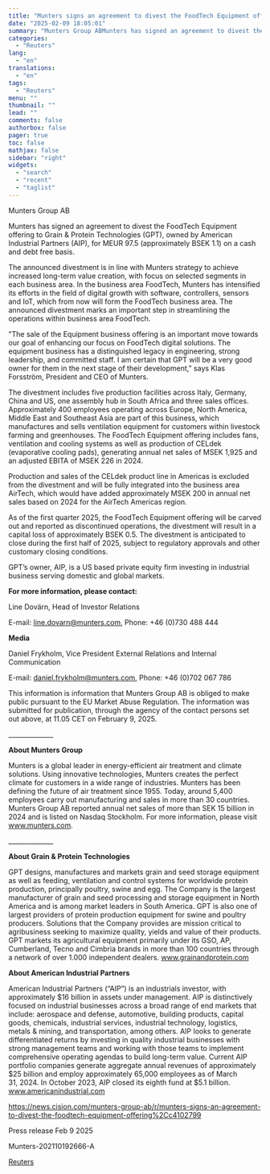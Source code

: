 ```yaml
---
title: "Munters signs an agreement to divest the FoodTech Equipment offering"
date: "2025-02-09 18:05:01"
summary: "Munters Group ABMunters has signed an agreement to divest the FoodTech Equipment offering to Grain &amp; Protein Technologies (GPT), owned by American Industrial Partners (AIP), for MEUR 97.5 (approximately BSEK 1.1) on a cash and debt free basis.The announced divestment is in line with Munters strategy to achieve increased long-term..."
categories:
  - "Reuters"
lang:
  - "en"
translations:
  - "en"
tags:
  - "Reuters"
menu: ""
thumbnail: ""
lead: ""
comments: false
authorbox: false
pager: true
toc: false
mathjax: false
sidebar: "right"
widgets:
  - "search"
  - "recent"
  - "taglist"
---
```


Munters Group AB

Munters has signed an agreement to divest the FoodTech Equipment offering to Grain & Protein Technologies (GPT), owned by American Industrial Partners (AIP), for MEUR 97.5 (approximately BSEK 1.1) on a cash and debt free basis.

The announced divestment is in line with Munters strategy to achieve increased long-term value creation, with focus on selected segments in each business area. In the business area FoodTech, Munters has intensified its efforts in the field of digital growth with software, controllers, sensors and IoT, which from now will form the FoodTech business area. The announced divestment marks an important step in streamlining the operations within business area FoodTech.

"The sale of the Equipment business offering is an important move towards our goal of enhancing our focus on FoodTech digital solutions. The equipment business has a distinguished legacy in engineering, strong leadership, and committed staff. I am certain that GPT will be a very good owner for them in the next stage of their development,” says Klas Forsström, President and CEO of Munters.

The divestment includes five production facilities across Italy, Germany, China and US, one assembly hub in South Africa and three sales offices. Approximately 400 employees operating across Europe, North America, Middle East and Southeast Asia are part of this business, which manufactures and sells ventilation equipment for customers within livestock farming and greenhouses. The FoodTech Equipment offering includes fans, ventilation and cooling systems as well as production of CELdek (evaporative cooling pads), generating annual net sales of MSEK 1,925 and an adjusted EBITA of MSEK 226 in 2024.

Production and sales of the CELdek product line in Americas is excluded from the divestment and will be fully integrated into the business area AirTech, which would have added approximately MSEK 200 in annual net sales based on 2024 for the AirTech Americas region.

As of the first quarter 2025, the FoodTech Equipment offering will be carved out and reported as discontinued operations, the divestment will result in a capital loss of approximately BSEK 0.5. The divestment is anticipated to close during the first half of 2025, subject to regulatory approvals and other customary closing conditions.

GPT’s owner, AIP, is a US based private equity firm investing in industrial business serving domestic and global markets.

**For more information, please contact:**

Line Dovärn, Head of Investor Relations

E-mail: line.dovarn@munters.com, Phone: +46 (0)730 488 444

**Media**

Daniel Frykholm, Vice President External Relations and Internal Communication

E-mail: daniel.frykholm@munters.com, Phone: +46 (0)702 067 786

This information is information that Munters Group AB is obliged to make public pursuant to the EU Market Abuse Regulation. The information was submitted for publication, through the agency of the contact persons set out above, at 11.05 CET on February 9, 2025.

\_\_\_\_\_\_\_\_\_\_\_\_\_\_

**About Munters Group**

Munters is a global leader in energy-efficient air treatment and climate solutions. Using innovative technologies, Munters creates the perfect climate for customers in a wide range of industries. Munters has been defining the future of air treatment since 1955. Today, around 5,400 employees carry out manufacturing and sales in more than 30 countries. Munters Group AB reported annual net sales of more than SEK 15 billion in 2024 and is listed on Nasdaq Stockholm. For more information, please visit www.munters.com.

\_\_\_\_\_\_\_\_\_\_\_\_\_\_

**About Grain & Protein Technologies**

GPT designs, manufactures and markets grain and seed storage equipment as well as feeding, ventilation and control systems for worldwide protein production, principally poultry, swine and egg. The Company is the largest manufacturer of grain and seed processing and storage equipment in North America and is among market leaders in South America. GPT is also one of largest providers of protein production equipment for swine and poultry producers. Solutions that the Company provides are mission critical to agribusiness seeking to maximize quality, yields and value of their products. GPT markets its agricultural equipment primarily under its GSO, AP, Cumberland, Tecno and Cimbria brands in more than 100 countries through a network of over 1.000 independent dealers. www.grainandprotein.com

**About American Industrial Partners**

American Industrial Partners (“AIP”) is an industrials investor, with approximately $16 billion in assets under management. AIP is distinctively focused on industrial businesses across a broad range of end markets that include: aerospace and defense, automotive, building products, capital goods, chemicals, industrial services, industrial technology, logistics, metals & mining, and transportation, among others. AIP looks to generate differentiated returns by investing in quality industrial businesses with strong management teams and working with those teams to implement comprehensive operating agendas to build long-term value. Current AIP portfolio companies generate aggregate annual revenues of approximately $25 billion and employ approximately 65,000 employees as of March 31, 2024. In October 2023, AIP closed its eighth fund at $5.1 billion. www.americanindustrial.com

https://news.cision.com/munters-group-ab/r/munters-signs-an-agreement-to-divest-the-foodtech-equipment-offering%2Cc4102799

Press release Feb 9 2025

Munters-202110192666-A

[Reuters](https://www.tradingview.com/news/reuters.com,2025-02-09:newsml_Wkr63SB1F:0-munters-signs-an-agreement-to-divest-the-foodtech-equipment-offering/)
